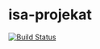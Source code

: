 # isa-projekat
[![Build Status](https://app.travis-ci.com/StefanLjubovic/isa-projekat.svg?branch=develop)](https://app.travis-ci.com/StefanLjubovic/isa-projekat)